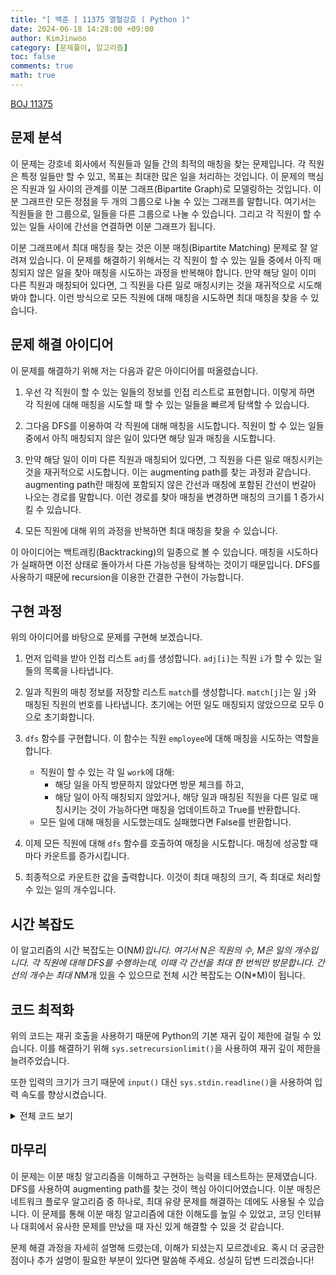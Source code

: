 ```yaml
---
title: "[ 백준 ] 11375 열혈강호 ( Python )"
date: 2024-06-18 14:28:00 +09:00
author: KimJinwoo
category: [문제풀이, 알고리즘]
toc: false
comments: true
math: true
---
```


[BOJ 11375](https://www.acmicpc.net/problem/11375)

<h2>문제 분석</h2>

이 문제는 강호네 회사에서 직원들과 일들 간의 최적의 매칭을 찾는 문제입니다. 각 직원은 특정 일들만 할 수 있고, 목표는 최대한 많은 일을 처리하는 것입니다.
이 문제의 핵심은 직원과 일 사이의 관계를 이분 그래프(Bipartite Graph)로 모델링하는 것입니다. 이분 그래프란 모든 정점을 두 개의 그룹으로 나눌 수 있는 그래프를 말합니다.
여기서는 직원들을 한 그룹으로, 일들을 다른 그룹으로 나눌 수 있습니다. 그리고 각 직원이 할 수 있는 일들 사이에 간선을 연결하면 이분 그래프가 됩니다.

이분 그래프에서 최대 매칭을 찾는 것은 이분 매칭(Bipartite Matching) 문제로 잘 알려져 있습니다.
이 문제를 해결하기 위해서는 각 직원이 할 수 있는 일들 중에서 아직 매칭되지 않은 일을 찾아 매칭을 시도하는 과정을 반복해야 합니다.
만약 해당 일이 이미 다른 직원과 매칭되어 있다면, 그 직원을 다른 일로 매칭시키는 것을 재귀적으로 시도해 봐야 합니다.
이런 방식으로 모든 직원에 대해 매칭을 시도하면 최대 매칭을 찾을 수 있습니다.

<h2>문제 해결 아이디어</h2>

이 문제를 해결하기 위해 저는 다음과 같은 아이디어를 떠올렸습니다.

1. 우선 각 직원이 할 수 있는 일들의 정보를 인접 리스트로 표현합니다. 이렇게 하면 각 직원에 대해 매칭을 시도할 때 할 수 있는 일들을 빠르게 탐색할 수 있습니다.

2. 그다음 DFS를 이용하여 각 직원에 대해 매칭을 시도합니다. 직원이 할 수 있는 일들 중에서 아직 매칭되지 않은 일이 있다면 해당 일과 매칭을 시도합니다.

3. 만약 해당 일이 이미 다른 직원과 매칭되어 있다면, 그 직원을 다른 일로 매칭시키는 것을 재귀적으로 시도합니다. 이는 augmenting path를 찾는 과정과 같습니다.
   augmenting path란 매칭에 포함되지 않은 간선과 매칭에 포함된 간선이 번갈아 나오는 경로를 말합니다. 이런 경로를 찾아 매칭을 변경하면 매칭의 크기를 1 증가시킬 수 있습니다.

4. 모든 직원에 대해 위의 과정을 반복하면 최대 매칭을 찾을 수 있습니다.

이 아이디어는 백트래킹(Backtracking)의 일종으로 볼 수 있습니다.
매칭을 시도하다가 실패하면 이전 상태로 돌아가서 다른 가능성을 탐색하는 것이기 때문입니다.
DFS를 사용하기 때문에 recursion을 이용한 간결한 구현이 가능합니다.

<h2>구현 과정</h2>

위의 아이디어를 바탕으로 문제를 구현해 보겠습니다.

1. 먼저 입력을 받아 인접 리스트 `adj`를 생성합니다. `adj[i]`는 직원 `i`가 할 수 있는 일들의 목록을 나타냅니다.

2. 일과 직원의 매칭 정보를 저장할 리스트 `match`를 생성합니다. `match[j]`는 일 `j`와 매칭된 직원의 번호를 나타냅니다. 초기에는 어떤 일도 매칭되지 않았으므로 모두 0으로 초기화합니다.

3. `dfs` 함수를 구현합니다. 이 함수는 직원 `employee`에 대해 매칭을 시도하는 역할을 합니다.

   - 직원이 할 수 있는 각 일 `work`에 대해:
     - 해당 일을 아직 방문하지 않았다면 방문 체크를 하고,
     - 해당 일이 아직 매칭되지 않았거나, 해당 일과 매칭된 직원을 다른 일로 매칭시키는 것이 가능하다면 매칭을 업데이트하고 True를 반환합니다.
   - 모든 일에 대해 매칭을 시도했는데도 실패했다면 False를 반환합니다.

4. 이제 모든 직원에 대해 `dfs` 함수를 호출하여 매칭을 시도합니다. 매칭에 성공할 때마다 카운트를 증가시킵니다.

5. 최종적으로 카운트한 값을 출력합니다. 이것이 최대 매칭의 크기, 즉 최대로 처리할 수 있는 일의 개수입니다.

<h2>시간 복잡도</h2>

이 알고리즘의 시간 복잡도는 O(N*M)입니다.
여기서 N은 직원의 수, M은 일의 개수입니다.
각 직원에 대해 DFS를 수행하는데, 이때 각 간선을 최대 한 번씩만 방문합니다.
간선의 개수는 최대 N*M개 있을 수 있으므로 전체 시간 복잡도는 O(N\*M)이 됩니다.

<h2>코드 최적화</h2>

위의 코드는 재귀 호출을 사용하기 때문에 Python의 기본 재귀 깊이 제한에 걸릴 수 있습니다.
이를 해결하기 위해 `sys.setrecursionlimit()`을 사용하여 재귀 깊이 제한을 늘려주었습니다.

또한 입력의 크기가 크기 때문에 `input()` 대신 `sys.stdin.readline()`을 사용하여 입력 속도를 향상시켰습니다.

<details>
<summary>전체 코드 보기</summary>
<div markdown="1">

```python
import sys
sys.setrecursionlimit(2000)
input = sys.stdin.readline

def max_bipartite_matching(N, M, employees):
    adj = [[] for _ in range(N + 1)]
    for i in range(N):
        for work in employees[i]:
            adj[i + 1].append(work)

    match = [0] * (M + 1)

    def dfs(employee, visited):
        for work in adj[employee]:
            if not visited[work]:
                visited[work] = True
                if match[work] == 0 or dfs(match[work], visited):
                    match[work] = employee
                    return True
        return False

    result = 0
    for employee in range(1, N + 1):
        visited = [False] * (M + 1)
        if dfs(employee, visited):
            result += 1

    return result

N, M = map(int, input().split())
employees = [list(map(int, input().split()))[1:] for _ in range(N)]
print(max_bipartite_matching(N, M, employees))
```

</div>
</details>

<h2>마무리</h2>

이 문제는 이분 매칭 알고리즘을 이해하고 구현하는 능력을 테스트하는 문제였습니다.
DFS를 사용하여 augmenting path를 찾는 것이 핵심 아이디어였습니다.
이분 매칭은 네트워크 플로우 알고리즘 중 하나로, 최대 유량 문제를 해결하는 데에도 사용될 수 있습니다.
이 문제를 통해 이분 매칭 알고리즘에 대한 이해도를 높일 수 있었고, 코딩 인터뷰나 대회에서 유사한 문제를 만났을 때 자신 있게 해결할 수 있을 것 같습니다.

문제 해결 과정을 자세히 설명해 드렸는데, 이해가 되셨는지 모르겠네요. 혹시 더 궁금한 점이나 추가 설명이 필요한 부분이 있다면 말씀해 주세요. 성실히 답변 드리겠습니다!

